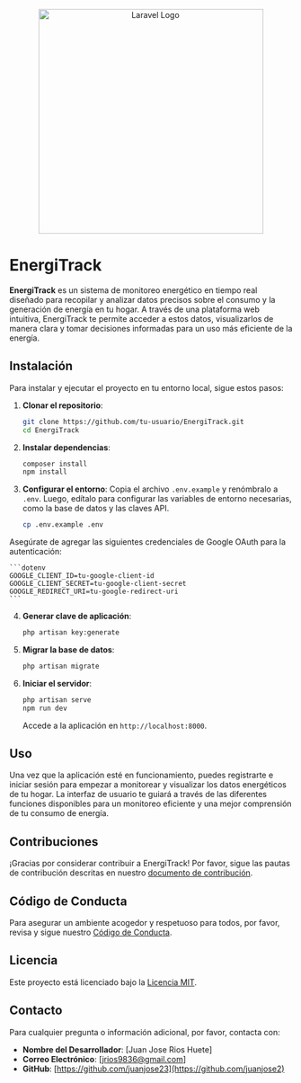 <p align="center"><a href="https://laravel.com" target="_blank"><img src="https://raw.githubusercontent.com/laravel/art/master/logo-lockup/5%20SVG/2%20CMYK/1%20Full%20Color/laravel-logolockup-cmyk-red.svg" width="400" alt="Laravel Logo"></a></p>

# EnergiTrack

**EnergiTrack** es un sistema de monitoreo energético en tiempo real diseñado para recopilar y analizar datos precisos sobre el consumo y la generación de energía en tu hogar. A través de una plataforma web intuitiva, EnergiTrack te permite acceder a estos datos, visualizarlos de manera clara y tomar decisiones informadas para un uso más eficiente de la energía.



## Instalación

Para instalar y ejecutar el proyecto en tu entorno local, sigue estos pasos:

1. **Clonar el repositorio**:
    ```bash
    git clone https://github.com/tu-usuario/EnergiTrack.git
    cd EnergiTrack
    ```

2. **Instalar dependencias**:
    ```bash
    composer install
    npm install
    ```

3. **Configurar el entorno**:
    Copia el archivo `.env.example` y renómbralo a `.env`. Luego, edítalo para configurar las variables de entorno necesarias, como la base de datos y las claves API.

    ```bash
    cp .env.example .env
    ```

  Asegúrate de agregar las siguientes credenciales de Google OAuth para la autenticación:

    ```dotenv
    GOOGLE_CLIENT_ID=tu-google-client-id
    GOOGLE_CLIENT_SECRET=tu-google-client-secret
    GOOGLE_REDIRECT_URI=tu-google-redirect-uri
    ```

4. **Generar clave de aplicación**:
    ```bash
    php artisan key:generate
    ```

5. **Migrar la base de datos**:
    ```bash
    php artisan migrate
    ```

6. **Iniciar el servidor**:
    ```bash
    php artisan serve
    npm run dev
    ```

    Accede a la aplicación en `http://localhost:8000`.

## Uso

Una vez que la aplicación esté en funcionamiento, puedes registrarte e iniciar sesión para empezar a monitorear y visualizar los datos energéticos de tu hogar. La interfaz de usuario te guiará a través de las diferentes funciones disponibles para un monitoreo eficiente y una mejor comprensión de tu consumo de energía.

## Contribuciones

¡Gracias por considerar contribuir a EnergiTrack! Por favor, sigue las pautas de contribución descritas en nuestro [documento de contribución](CONTRIBUTING.md).

## Código de Conducta

Para asegurar un ambiente acogedor y respetuoso para todos, por favor, revisa y sigue nuestro [Código de Conducta](CODE_OF_CONDUCT.md).

## Licencia

Este proyecto está licenciado bajo la [Licencia MIT](https://opensource.org/licenses/MIT).

## Contacto

Para cualquier pregunta o información adicional, por favor, contacta con:

- **Nombre del Desarrollador**: [Juan Jose Rios Huete]
- **Correo Electrónico**: [jrios9836@gmail.com]
- **GitHub**: [https://github.com/juanjose23](https://github.com/juanjose2)
